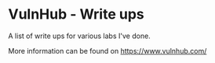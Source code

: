 # VulnHub - Write ups

A list of write ups for various labs I've done.

More information can be found on https://www.vulnhub.com/

